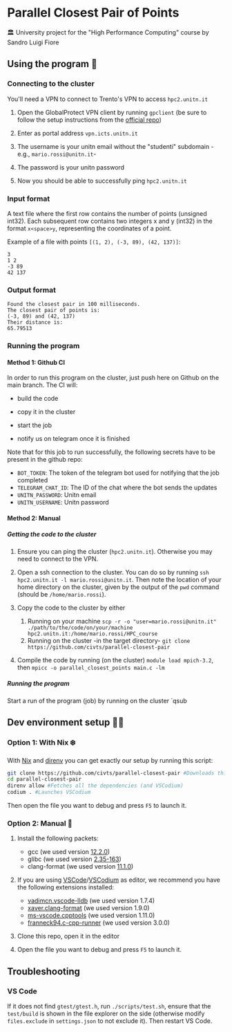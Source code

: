 # Parallel Closest Pair of Points

🏛 University project for the "High Performance Computing" course by Sandro Luigi Fiore

## Using the program 💽

### Connecting to the cluster

You'll need a VPN to connect to Trento's VPN to access `hpc2.unitn.it`

1.  Open the GlobalProtect VPN client by running `gpclient` (be sure to follow the setup instructions from the [official repo](https://github.com/yuezk/GlobalProtect-openconnect))

1.  Enter as portal address `vpn.icts.unitn.it`

1.  The username is your unitn email without the "studenti" subdomain -e.g., `mario.rossi@unitn.it`-

1.  The password is your unitn password

1.  Now you should be able to successfully ping `hpc2.unitn.it`

### Input format

A text file where the first row contains the number of points (unsigned int32).
Each subsequent row contains two integers x and y (int32) in the format `x<space>y`,
representing the coordinates of a point.

Example of a file with points `[(1, 2), (-3, 89), (42, 137)]`:

```text
3
1 2
-3 89
42 137
```

### Output format

```text
Found the closest pair in 100 milliseconds.
The closest pair of points is:
(-3, 89) and (42, 137)
Their distance is:
65.79513
```

### Running the program

#### Method 1: Github CI

In order to run this program on the cluster, just push here on Github on the main branch. The CI will:

- build the code

- copy it in the cluster

- start the job

- notify us on telegram once it is finished

Note that for this job to run successfully, the following secrets have to be present in the github repo:

- `BOT_TOKEN`: The token of the telegram bot used for notifying that the job completed
- `TELEGRAM_CHAT_ID`: The ID of the chat where the bot sends the updates
- `UNITN_PASSWORD`: Unitn email
- `UNITN_USERNAME`: Unitn password

#### Method 2: Manual

##### Getting the code to the cluster

1. Ensure you can ping the cluster (`hpc2.unitn.it`). Otherwise you may need to connect to the VPN.

1. Open a ssh connection to the cluster. You can do so by running `ssh hpc2.unitn.it -l mario.rossi@unitn.it`. Then note the location of your home directory on the cluster, given by the output of the `pwd` command (should be `/home/mario.rossi`).

1. Copy the code to the cluster by either
   1. Running on your machine
      `scp -r -o "user=mario.rossi@unitn.it" ./path/to/the/code/on/your/machine hpc2.unitn.it:/home/mario.rossi/HPC_course`
   1. Running on the cluster -in the target directory- `git clone https://github.com/civts/parallel-closest-pair`
1. Compile the code by running (on the cluster) `module load mpich-3.2`, then `mpicc -o parallel_closest_points main.c -lm`

##### Running the program

Start a run of the program (job) by running on the cluster `qsub

## Dev environment setup 👨‍💻

### Option 1: With Nix ❄️

With [Nix](https://nixos.org) and [direnv](https://direnv.net) you can get exactly our setup by running this script:

```bash
git clone https://github.com/civts/parallel-closest-pair #Downloads this repository
cd parallel-closest-pair
direnv allow #Fetches all the dependencies (and VSCodium)
codium . #Launches VSCodium
```

Then open the file you want to debug and press `F5` to launch it.

### Option 2: Manual 🔨

1. Install the following packets:

   - gcc (we used version [12.2.0](https://repology.org/project/gcc/versions))
   - glibc (we used version [2.35-163](https://repology.org/project/glibc/versions))
   - clang-format (we used version [11.1.0](https://clang.llvm.org/docs/ClangFormat.html))

1. If you are using [VSCode](https://code.visualstudio.com)/[VSCodium](https://vscodium.com) as editor,
   we recommend you have the following extensions installed:

   - [vadimcn.vscode-lldb](https://open-vsx.org/extension/vadimcn/vscode-lldb/1.7.4) (we used version 1.7.4)
   - [xaver.clang-format](https://open-vsx.org/extension/xaver/clang-format/1.9.0) (we used version 1.9.0)
   - [ms-vscode.cpptools](https://marketplace.visualstudio.com/items?itemName=ms-vscode.cpptools) (we used version 1.11.0)
   - [franneck94.c-cpp-runner](https://open-vsx.org/extension/franneck94/c-cpp-runner/3.0.0) (we used version 3.0.0)

1. Clone this repo, open it in the editor

1. Open the file you want to debug and press `F5` to launch it.

## Troubleshooting

### VS Code

If it does not find `gtest/gtest.h`, run `./scripts/test.sh`, ensure that the `test/build` is shown in the file explorer on the side (otherwise modify `files.exclude` in `settings.json` to not exclude it). Then restart VS Code.
